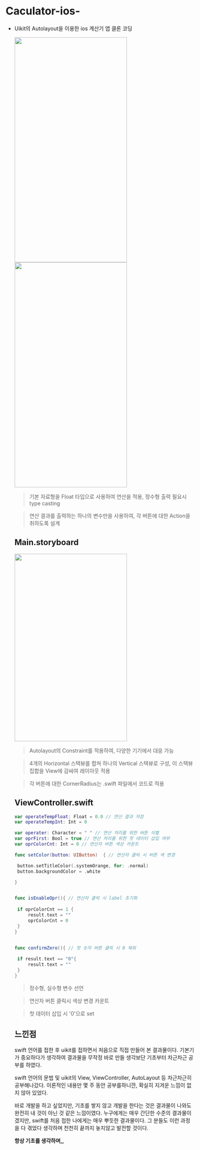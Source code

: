 # Caculator-ios-
  * Uikit의 Autolayout을 이용한 ios 계산기 앱 클론 코딩

    <img src = "https://user-images.githubusercontent.com/87113698/184641012-06de091b-e059-4243-8153-1195e3fcf61b.gif" width= "300" height= "600">
        <img src = "https://user-images.githubusercontent.com/87113698/184642515-b43036ed-f423-4b7e-99b6-9264ade507b9.gif" width= "300" height= "600">
       
       
       > 기본 자료형을 Float 타입으로 사용하여 연산을 적용, 정수형 출력 필요시 type casting


       > 연산 결과를 출력하는 하나의 변수만을 사용하여, 각 버튼에 대한 Action을 취하도록 설계

       ## Main.storyboard
       <img src = "https://user-images.githubusercontent.com/87113698/184643172-96ffab6a-b507-47b3-8fcd-b17ef74882e6.png" width= "300" height= "500">
       
       > Autolayout의 Constraint를 적용하여, 다양한 기기에서 대응 가능
       
       > 4개의 Horizontal 스택뷰를 합쳐 하나의 Vertical 스택뷰로 구성, 이 스택뷰 집합을 View에 감싸여 레이아웃 적용

       > 각 버튼에 대한 CornerRadius는 .swift 파일에서 코드로 적용

       ## ViewController.swift
       
       ```swift
      var operateTempFloat: Float = 0.0 // 연산 결과 저장
      var operateTempInt: Int = 0
    
      var operater: Character = " " // 연산 처리를 위한 버튼 식별
      var oprFirst: Bool = true // 연산 처리를 위한 첫 데이터 삽입 여부
      var oprColorCnt: Int = 0 // 연산자 버튼 색상 카운트
    ```
       
       ```swift
    func setColor(button: UIButton)  { // 연산자 클릭 시 버튼 색 변경
    
        button.setTitleColor(.systemOrange, for: .normal)
        button.backgroundColor = .white
      
    }
    
    
    func isEnableOpr(){ // 연산자 클릭 시 label 초기화
        
        if oprColorCnt == 1 {
            result.text = ""
            oprColorCnt = 0
        }
    }
    
    
    func confirmZero(){ // 첫 숫자 버튼 클릭 시 0 제외
        
        if result.text == "0"{
            result.text = ""
        }
    }
    ```
       > 정수형, 실수형 변수 선언
       
       > 연산자 버튼 클릭시 색상 변경 카운트

       > 첫 데이터 삽입 시 '0'으로 set
        
       ## 느낀점
       
       swift 언어를 접한 후 uikit를 접하면서 처음으로 직접 만들어 본 결과물이다. 기본기가 중요하다가 생각하여 결과물을 무작정 바로 만들 생각보단 기초부터 차근차근 공부를 하였다.
       
       swift 언어의 문법 및 uikit의 View, ViewController, AutoLayout 등 차근차근히 공부해나갔다. 이론적인 내용만 몇 주 동안 공부를하니깐, 확실히 지겨운 느낌이 없지 않아 있었다.
       
       바로 개발을 하고 싶었지만, 기초를 쌓지 않고 개발을 한다는 것은 결과물이 나와도 완전히 내 것이 아닌 것 같은 느낌이였다. 누구에게는 매우 간단한 수준의 결과물이겠지만, swift를 처음 접한 나에게는
       매우 뿌듯한 결과물이다. 그 분들도 이런 과정을 다 겪었다 생각하며 천천히 끝까지 놓지않고 발전할 것이다. 
       
       **항상 기초를 생각하며,,**
 
           
        
       
                
            

       
        




        



